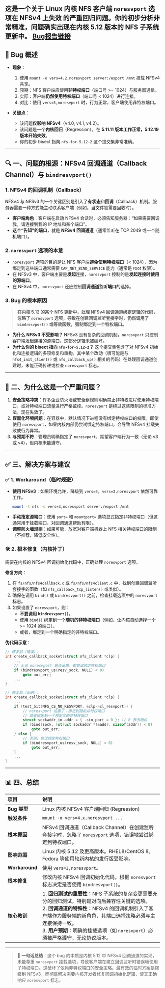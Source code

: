 这是一个关于 **Linux 内核 NFS 客户端 `noresvport` 选项在 NFSv4 上失效** 的严重回归问题。你的初步分析非常精准，问题确实出现在内核 5.12 版本的 NFS 子系统更新中。
[Bug报告链接](https://bugzilla.kernel.org/show_bug.cgi?id=215526)
---

## 🐞 Bug 概述

*   **现象**：
    1.  使用 `mount -o vers=4.2,noresvport server:/export /mnt` 挂载 NFSv4 共享。
    2.  预期：NFS 客户端应使用**非特权端口**（端口号 >= 1024）与服务器通信。
    3.  实际：客户端**仍然使用特权端口**（端口号 < 1024）进行连接。
    4.  对比：使用 `vers=3,noresvport` 时，行为正常，客户端使用非特权端口。

*   **关键点**：
    - 该问题**仅影响 NFSv4**（v4.0, v4.1, v4.2）。
    - 该问题是一个**内核回归**（Regression），在 **5.11.11 版本工作正常，5.12.19 版本开始失效**。
    - 你的初步 bisect 指向 `nfs-for-5.12-2` 这个提交集非常准确。

---

## 🔍 一、问题的根源：NFSv4 回调通道（Callback Channel）与 `bindresvport()`

### 1. NFSv4 的回调机制（Callback）

NFSv4 与 NFSv3 的一个关键区别是引入了**有状态**和**回调**（Callback）机制。服务器需要一种方式能主动联系客户端（例如，当文件锁需要回收时）。

*   **客户端角色**：客户端在启动 NFSv4 会话时，必须告知服务器：“如果需要回调我，请连接到我的 IP 地址和某个端口”。
*   **这个“告知”的端口**，就是 **NFSv4 回调通道**（通常监听在 TCP 2049 或一个随机端口）。

### 2. `noresvport` 选项的本意

*   `noresvport` 选项的目的是让 NFS 客户端**避免使用特权端口**（< 1024），因为绑定到这些端口通常需要 `CAP_NET_BIND_SERVICE` 能力（通常是 root 权限）。
*   在 NFSv3 中，客户端主要是**发起**连接，`noresvport` 控制的是**发起连接时使用的源端口**。
*   在 NFSv4 中，`noresvport` 还应控制**回调通道监听端口**的选择。

### 3. Bug 的根本原因

> **在内核 5.12 的某个 NFS 更新中，处理 NFSv4 回调通道绑定逻辑的代码，忽略了 `noresvport` 选项，导致在创建回调监听套接字时，仍然调用了 `bindresvport()` 或等效函数，强制绑定到一个特权端口。**

*   **为什么 NFSv3 不受影响？** NFSv3 没有复杂的回调机制，`noresvport` 只控制客户端发起连接的源端口，这部分逻辑未被破坏。
*   **为什么你的 bisect 指向 `nfs-for-5.12-2`？** 这个提交集包含了对 NFSv4 初始化和连接逻辑的多项修复和重构。其中某个改动（很可能是与 `nfs4_init_client()` 或 `nfs_callback_up()` 相关的代码）在处理回调通道创建时，未能正确传递或检查 `noresvport` 标志。

---

## 📌 二、为什么这是一个严重问题？

1.  **安全策略冲突**：许多企业防火墙或安全组规则明确禁止非特权进程使用特权端口，或对特权端口流量进行严格监控。`noresvport` 是绕过这些限制的标准方法，现在失效了。
2.  **容器化环境问题**：在容器中，默认情况下进程没有绑定特权端口的权限。即使使用 `noresvport`，如果内核内部仍尝试绑定特权端口，会导致 NFSv4 挂载失败或行为异常。
3.  **与预期不符**：管理员明确指定了 `noresvport`，期望客户端行为一致（无论 v3 或 v4），但内核未能遵守。

---

## ✅ 三、解决方案与建议

### ✅ 1. Workaround（临时规避）

*   **使用 NFSv3**：如果环境允许，降级到 `vers=3`。`vers=3,noresvport` 依然可靠工作。
    ```bash
    mount -t nfs -o vers=3,noresvport server:/export /mnt
    ```
*   **手动指定源端口**：使用 `port=` 和 `mountport=` 选项显式指定非特权端口（但这通常用于挂载端口，对回调通道帮助有限）。
*   **调整防火墙规则**：如果可能，放宽对客户端机器上 NFS 相关特权端口的限制（不推荐，降低安全性）。

### 🛠️ 2. 根本修复（内核补丁）

需要在内核的 NFSv4 回调初始化代码中，正确处理 `noresvport` 选项。

**修复方向**：

1.  在 `fs/nfs/nfs4callback.c` 或 `fs/nfs/nfs4client.c` 中，找到创建回调监听套接字的函数（如 `nfs_callback_tcp_listen()` 或类似）。
2.  确保在调用 `bind()` 或 `bindresvport()` 之前，检查挂载选项中的 `noresvport` 标志。
3.  如果设置了 `noresvport`，则：
    *   **不要调用 `bindresvport()`**。
    *   使用 `bind()` 绑定到一个**随机的非特权端口**（例如，让内核自动选择一个 >= 1024 的端口）。
    *   或者，绑定到一个明确指定的非特权端口。

**伪代码示意**：

```c
// 修复前（错误）：
int create_callback_socket(struct nfs_client *clp) {
    ...
    // 无论 noresvport 是否设置，都尝试绑定特权端口
    if (bindresvport_us(resv_sock, NULL) < 0)
        goto out_err;
    ...
}

// 修复后（正确）：
int create_callback_socket(struct nfs_client *clp) {
    ...
    if (test_bit(NFS_CS_NO_RESVPORT, &clp->cl_resvport)) {
        // noresvport 设置了：绑定到随机非特权端口
        // 或者绑定到一个预定义的非特权端口
        struct sockaddr_in addr = { .sin_port = 0 }; // 0 表示随机
        if (bind(sock, (struct sockaddr *)&addr, sizeof(addr)) < 0)
            goto out_err;
    } else {
        // 否则，尝试绑定特权端口
        if (bindresvport_us(resv_sock, NULL) < 0)
            goto out_err;
    }
    ...
}
```

---

## 📊 四、总结

| 项目 | 说明 |
| :--- | :--- |
| **Bug 类型** | Linux 内核 NFSv4 客户端回归 (Regression) |
| **触发条件** | `mount -o vers=4.x,noresvport ...` |
| **根本原因** | NFSv4 回调通道（Callback Channel）在创建监听套接字时，忽略了 `noresvport` 选项，错误地尝试绑定到特权端口。 |
| **影响范围** | Linux 内核 5.12 及更高版本。RHEL8/CentOS 8, Fedora 等使用较新内核的发行版受影响。 |
| **Workaround** | 使用 `vers=3,noresvport`。 |
| **根本修复** | 修改内核 NFSv4 回调初始化代码，根据 `noresvport` 标志决定是否使用 `bindresvport()`。 |
| **核心教训** | 1. **回归测试的重要性**：NFS 子系统的复杂变更需要充分的回归测试，特别是对向后兼容性关键的选项。<br>2. **回调通道的特殊性**：NFSv4 的回调机制引入了客户端作为服务端的新角色，其端口选择策略必须与主连接保持一致。<br>3. **用户预期**：明确的挂载选项（如 `noresvport`）必须被严格遵守，无论协议版本。 |

---

> 📢 **一句话总结**：这个 bug 的本质是内核 5.12 中 NFSv4 回调通道的实现，未能尊重 `noresvport` 挂载选项，导致客户端在建立回调监听时错误地使用了特权端口。这破坏了依赖非特权端口的安全策略。最有效的临时方案是降级到 NFSv3，而彻底解决需要内核开发者修复回调初始化逻辑，使其正确响应 `noresvport` 标志。